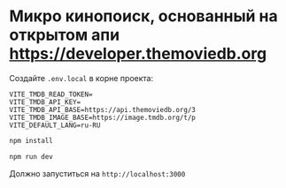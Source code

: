# Микро кинопоиск, основанный на открытом апи https://developer.themoviedb.org

Создайте `.env.local` в корне проекта:

```
VITE_TMDB_READ_TOKEN=
VITE_TMDB_API_KEY=
VITE_TMDB_API_BASE=https://api.themoviedb.org/3
VITE_TMDB_IMAGE_BASE=https://image.tmdb.org/t/p
VITE_DEFAULT_LANG=ru-RU
```

```bash
npm install

npm run dev
```

Должно запуститься на `http://localhost:3000`
